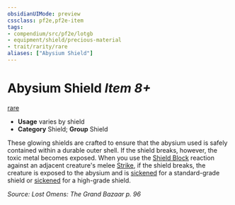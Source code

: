 ```yaml
---
obsidianUIMode: preview
cssclass: pf2e,pf2e-item
tags:
- compendium/src/pf2e/lotgb
- equipment/shield/precious-material
- trait/rarity/rare
aliases: ["Abysium Shield"]
---
```

# Abysium Shield *Item 8+*  
[rare](rare.md)  

- **Usage** varies by shield
- **Category** Shield; **Group** Shield 

These glowing shields are crafted to ensure that the abysium used is safely contained within a durable outer shell. If the shield breaks, however, the toxic metal becomes exposed. When you use the [Shield Block](../../feats/shield-block.md) reaction against an adjacent creature's melee [Strike](strike.md), if the shield breaks, the creature is exposed to the abysium and is [sickened](conditions.md#Sickened) for a standard-grade shield or [sickened](conditions.md#Sickened) for a high-grade shield.

*Source: Lost Omens: The Grand Bazaar p. 96*